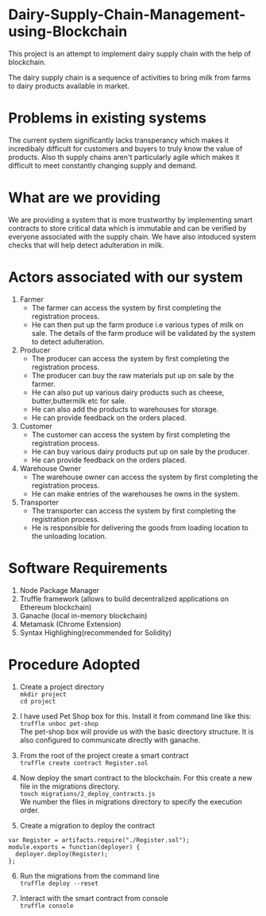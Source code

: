 # Dairy-Supply-Chain-Management-using-Blockchain
This project is an attempt to implement dairy supply chain with the help of blockchain.

The dairy supply chain is a sequence of activities to bring milk from farms to dairy products available in market.
# Problems in existing systems
The current system significantly lacks transperancy which makes it incredibaly difficult for customers and buyers to truly know the value of products. Also th supply chains aren't particularly agile which makes it difficult to meet constantly changing supply and demand.

# What are we providing 
We are providing a system that is more trustworthy by implementing smart contracts to store critical data which is immutable and can be verified by everyone associated with the supply chain. We have also intoduced system checks that will help detect adulteration in milk.

# Actors associated with our system
1. Farmer 
   - The farmer can access the system by first completing the registration process.
   - He can then put up the farm produce i.e various types of milk on sale. The details of the farm produce will be validated by the system to detect adulteration.
2. Producer
   - The producer can access the system by first completing the registration process.
   - The producer can buy the raw materials put up on sale by the farmer.
   - He can also put up various dairy products such as cheese, butter,buttermilk etc for sale.
   - He can also add the products to warehouses for storage.
   - He can provide feedback on the orders placed.
3. Customer
   - The customer can access the system by first completing the registration process.
   - He can buy various dairy products put up on sale by the producer.
   - He can provide feedback on the orders placed.
4. Warehouse Owner 
   - The warehouse owner can access the system by first completing the registration process.
   - He can make entries of the warehouses he owns in the system.
5. Transporter
   - The transporter can access the system by first completing the registration process.
   - He is responsible for delivering the goods from loading location to the unloading location.
# Software Requirements
1. Node Package Manager
2. Truffle framework (allows to build decentralized applications on Ethereum blockchain)
3. Ganache (local in-memory blockchain)
4. Metamask (Chrome Extension)
5. Syntax Highlighing(recommended for Solidity)

# Procedure Adopted
1. Create a project directory  
`mkdir project`  
`cd project`

2. I have used Pet Shop box for this. Install it from command line like this:  
`truffle unboc pet-shop`  
The pet-shop box will provide us with the basic directory structure. It is also configured to communicate directly with ganache.

3. From the root of the project create a smart contract  
`truffle create contract Register.sol`

4. Now deploy the smart contract to the blockchain. For this create a new file in the migrations directory.  
`touch migrations/2_deploy_contracts.js`  
We number the files in migrations directory to specify the execution order.

5. Create a migration to deploy the contract  
```
var Register = artifacts.require("./Register.sol");
module.exports = function(deployer) {
  deployer.deploy(Register);
};
```

6. Run the migrations from the command line  
`truffle deploy --reset`

7. Interact with the smart contract from console  
`truffle console`
